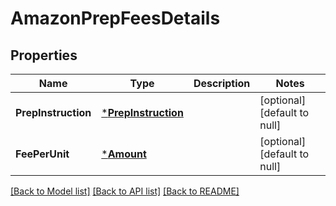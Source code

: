 # AmazonPrepFeesDetails

## Properties
Name | Type | Description | Notes
------------ | ------------- | ------------- | -------------
**PrepInstruction** | [***PrepInstruction**](PrepInstruction.md) |  | [optional] [default to null]
**FeePerUnit** | [***Amount**](Amount.md) |  | [optional] [default to null]

[[Back to Model list]](../README.md#documentation-for-models) [[Back to API list]](../README.md#documentation-for-api-endpoints) [[Back to README]](../README.md)

